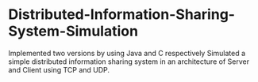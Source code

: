 # Distributed-Information-Sharing-System-Simulation
Implemented two versions by using Java and C respectively
Simulated a simple distributed information sharing system in an architecture of Server and Client using TCP and UDP.
